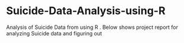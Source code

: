 # Suicide-Data-Analysis-using-R
Analysis of Suicide Data from using R . Below shows project report for analyzing Suicide data and figuring out
